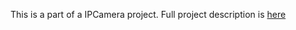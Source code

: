This is a part of a IPCamera project.
Full project description is [here](https://github.com/remixer-dec/M5Stack_Experiments/blob/master/M5StickC/UIFlow/IPCamera)